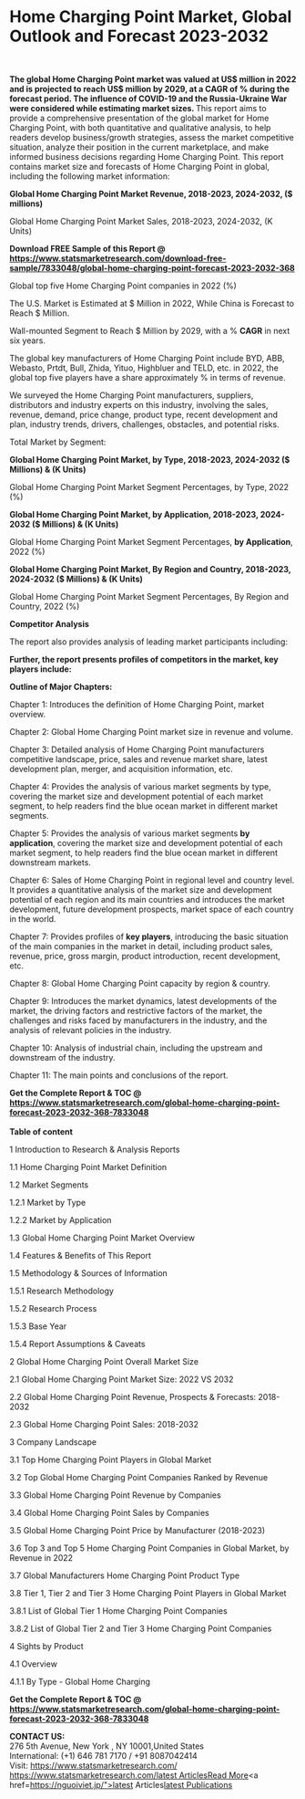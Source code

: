 <h1>Home Charging Point Market, Global Outlook and Forecast 2023-2032</h1><br/><p><strong>The global Home Charging Point market was valued at US$ million in 2022 and is projected to reach US$ million by 2029, at a <strong>CAGR</strong> of % during the forecast period. The influence of COVID-19 and the Russia-Ukraine War were considered while estimating market sizes. </strong>This report aims to provide a comprehensive presentation of the global market for Home Charging Point, with both quantitative and qualitative analysis, to help readers develop business/growth strategies, assess the market competitive situation, analyze their position in the current marketplace, and make informed business decisions regarding Home Charging Point. This report contains market size and forecasts of Home Charging Point in global, including the following market information:</p><p><strong>Global Home Charging Point Market Revenue, 2018-2023, 2024-2032, ($ millions)</strong></p><p>Global Home Charging Point Market Sales, 2018-2023, 2024-2032, (K Units)</p><p><strong>Download FREE Sample of this Report @ <a href="https://www.statsmarketresearch.com/download-free-sample/7833048/global-home-charging-point-forecast-2023-2032-368">https://www.statsmarketresearch.com/download-free-sample/7833048/global-home-charging-point-forecast-2023-2032-368</a></strong></p><p>Global top five Home Charging Point companies in 2022 (%)</p><p>The U.S. Market is Estimated at $ Million in 2022, While China is Forecast to Reach $ Million.</p><p>Wall-mounted Segment to Reach $ Million by 2029, with a % <strong>CAGR</strong> in next six years.</p><p>The global key manufacturers of Home Charging Point include BYD, ABB, Webasto, Prtdt, Bull, Zhida, Yituo, Highbluer and TELD, etc. in 2022, the global top five players have a share approximately % in terms of revenue.</p><p>We surveyed the Home Charging Point manufacturers, suppliers, distributors and industry experts on this industry, involving the sales, revenue, demand, price change, product type, recent development and plan, industry trends, drivers, challenges, obstacles, and potential risks.</p><p>Total Market by Segment:</p><p><strong>Global Home Charging Point Market, by Type, 2018-2023, 2024-2032 ($ Millions) & (K Units)</strong></p><p>Global Home Charging Point Market Segment Percentages, by Type, 2022 (%)</p><p><strong>Global Home Charging Point Market, <strong>by Application</strong>, 2018-2023, 2024-2032 ($ Millions) & (K Units)</strong></p><p>Global Home Charging Point Market Segment Percentages, <strong>by Application</strong>, 2022 (%)</p><p><strong>Global Home Charging Point Market, By Region and Country, 2018-2023, 2024-2032 ($ Millions) & (K Units)</strong></p><p>Global Home Charging Point Market Segment Percentages, By Region and Country, 2022 (%)</p><p><strong>Competitor Analysis</strong></p><p>The report also provides analysis of leading market participants including:</p><p><strong>Further, the report presents profiles of competitors in the market, <strong>key players</strong> include:</strong></p><p><strong>Outline of Major Chapters:</strong></p><p>Chapter 1: Introduces the definition of Home Charging Point, market overview.</p><p>Chapter 2: Global Home Charging Point market size in revenue and volume.</p><p>Chapter 3: Detailed analysis of Home Charging Point manufacturers competitive landscape, price, sales and revenue market share, latest development plan, merger, and acquisition information, etc.</p><p>Chapter 4: Provides the analysis of various market segments by type, covering the market size and development potential of each market segment, to help readers find the blue ocean market in different market segments.</p><p>Chapter 5: Provides the analysis of various market segments <strong>by application</strong>, covering the market size and development potential of each market segment, to help readers find the blue ocean market in different downstream markets.</p><p>Chapter 6: Sales of Home Charging Point in regional level and country level. It provides a quantitative analysis of the market size and development potential of each region and its main countries and introduces the market development, future development prospects, market space of each country in the world.</p><p>Chapter 7: Provides profiles of <strong>key players</strong>, introducing the basic situation of the main companies in the market in detail, including product sales, revenue, price, gross margin, product introduction, recent development, etc.</p><p>Chapter 8: Global Home Charging Point capacity by region & country.</p><p>Chapter 9: Introduces the market dynamics, latest developments of the market, the driving factors and restrictive factors of the market, the challenges and risks faced by manufacturers in the industry, and the analysis of relevant policies in the industry.</p><p>Chapter 10: Analysis of industrial chain, including the upstream and downstream of the industry.</p><p>Chapter 11: The main points and conclusions of the report.</p><div><b>Get the Complete Report & TOC @ <a href="https://www.statsmarketresearch.com/global-home-charging-point-forecast-2023-2032-368-7833048">https://www.statsmarketresearch.com/global-home-charging-point-forecast-2023-2032-368-7833048</a></b></div><br><b>Table of content</b><p>1 Introduction to Research & Analysis Reports<br />
 
  1.1 Home Charging Point Market Definition<br />
 
  1.2 Market Segments<br />
 
  1.2.1 Market by Type<br />
 
  1.2.2 Market by Application<br />
 
  1.3 Global Home Charging Point Market Overview<br />
 
  1.4 Features & Benefits of This Report<br />
 
  1.5 Methodology & Sources of Information<br />
 
  1.5.1 Research Methodology<br />
 
  1.5.2 Research Process<br />
 
  1.5.3 Base Year<br />
 
  1.5.4 Report Assumptions & Caveats<br />
 
 2 Global Home Charging Point Overall Market Size<br />
 
  2.1 Global Home Charging Point Market Size: 2022 VS 2032<br />
 
  2.2 Global Home Charging Point Revenue, Prospects & Forecasts: 2018-2032<br />
 
  2.3 Global Home Charging Point Sales: 2018-2032<br />
 
 3 Company Landscape<br />
 
  3.1 Top Home Charging Point Players in Global Market<br />
 
  3.2 Top Global Home Charging Point Companies Ranked by Revenue<br />
 
  3.3 Global Home Charging Point Revenue by Companies<br />
 
  3.4 Global Home Charging Point Sales by Companies<br />
 
  3.5 Global Home Charging Point Price by Manufacturer (2018-2023)<br />
 
  3.6 Top 3 and Top 5 Home Charging Point Companies in Global Market, by Revenue in 2022<br />
 
  3.7 Global Manufacturers Home Charging Point Product Type<br />
 
  3.8 Tier 1, Tier 2 and Tier 3 Home Charging Point Players in Global Market<br />
 
  3.8.1 List of Global Tier 1 Home Charging Point Companies<br />
 
  3.8.2 List of Global Tier 2 and Tier 3 Home Charging Point Companies<br />
 
 4 Sights by Product<br />
 
  4.1 Overview<br />
 
  4.1.1 By Type - Global Home Charging<br><div><b>Get the Complete Report & TOC @ <a href="https://www.statsmarketresearch.com/global-home-charging-point-forecast-2023-2032-368-7833048">https://www.statsmarketresearch.com/global-home-charging-point-forecast-2023-2032-368-7833048</a></b></div></p> <b>CONTACT US:</b><br>276 5th Avenue, New York , NY 10001,United States<br>International: (+1) 646 781 7170 / +91 8087042414<br>Visit: <a href="https://www.statsmarketresearch.com/">https://www.statsmarketresearch.com/</a><br><a href="https://gyeongbokgung.com">https://www.statsmarketresearch.com/</a><a href="https://hallyeomaritime.com">latest Articles</a><a href="https://jingwansa.com">Read More</a><a href=https://nguoiviet.jp/">latest Articles</a><a href="https://www.intelmarketresearch.com/">latest Publications</a>